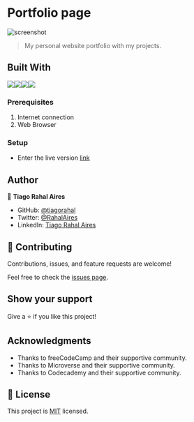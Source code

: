 # Portfolio page

![screenshot](------------)

> My personal website portfolio with my projects.

## Built With

<img src="https://img.shields.io/badge/HTML5-E34F26?style=for-the-badge&logo=html5&logoColor=white"><img src="https://img.shields.io/badge/CSS3-1572B6?style=for-the-badge&logo=css3&logoColor=white"><img src="https://img.shields.io/badge/Bootstrap-563D7C?style=for-the-badge&logo=bootstrap&logoColor=white"><img src="https://img.shields.io/badge/JavaScript-F7DF1E?style=for-the-badge&logo=javascript&logoColor=black">

### Prerequisites

1. Internet connection
2. Web Browser

### Setup

* Enter the live version [link](-----)

## Author

👤 **Tiago Rahal Aires**

- GitHub: [@tiagorahal](https://github.com/tiagorahal)
- Twitter: [@RahalAires](https://twitter.com/RahalAires)
- LinkedIn: [Tiago Rahal Aires](https://linkedin.com/tiagorahal)

## 🤝 Contributing

Contributions, issues, and feature requests are welcome!

Feel free to check the [issues page](https://github.com/tiagorahal/Portfolio-page/issues).

## Show your support

Give a ⭐️ if you like this project!

## Acknowledgments

- Thanks to freeCodeCamp and their supportive community.
- Thanks to Microverse and their supportive community.
- Thanks to Codecademy and their supportive community.

## 📝 License

This project is [MIT](./MIT.md) licensed.
